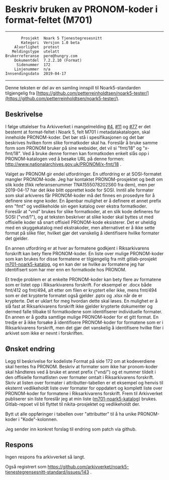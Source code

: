 Beskriv bruken av PRONOM-koder i format-feltet (M701)
=====================================================

 ------------------  ---------------------------------
           Prosjekt  Noark 5 Tjenestegresesnitt
           Kategori  Versjon 1.0 beta
        Alvorlighet  protest
       Meldingstype  utelatt
    Brukerreferanse  pere@hungry.com
        Dokumentdel  7.2.2.10 (Format)
         Sidenummer  172
        Linjenummer  n/a
    Innsendingsdato  2019-04-17
 ------------------  ---------------------------------

Denne teksten er del av en samling innspill til Noark5-standarden
tilgjengelig fra
[https://github.com/petterreinholdtsen/noark5-tester/](https://github.com/petterreinholdtsen/noark5-tester/).

Beskrivelse
-----------

I følge uttalelser fra Arkivverket i mangelmelding
[#4](https://github.com/arkivverket/noark5-tjenestegrensesnitt-standard/issues/4),
[#11](https://github.com/arkivverket/noark5-tjenestegrensesnitt-standard/issues/11)
og
[#77](https://github.com/arkivverket/noark5-tjenestegrensesnitt-standard/issues/77)
er det bestemt at format-feltet i Noark 5, felt M701 i
metadatakatalogen, skal inneholde PRONOM-koder.  Det bør stå i
spesifikasjonen og det bør beskrives hvilken form slike formatkoder
skal ha.  Foreslår å bruke samme form som PRONOM bruker på sine
websider, det vil si "fmt/18" og "x-fmt/18".  Ved å bruke denne formen
kan formatkoden enkelt slås opp i PRONOM-katalogen ved å besøke URL på
denne formen: http://www.nationalarchives.gov.uk/PRONOM/x-fmt/18 .

Valget av PRONOM gir endel utfordringer.  En utfordring er at
SOSI-formatet mangler PRONOM-kode.  Jeg har kontaktet
PRONOM-prosjektet og bedt om slik kode (fikk referansenummer
TNA1555078202S60 fra dem), men per 2019-04-17 har det ikke blitt
opprettet kode for SOSI.  Inntil alle formater som skal arkiveres får
PRONOM-koder må det finnes en prosedyre for å definere sine egne
koder.  En åpenbar mulighet er å definere et annet prefix enn "fmt" og
vedlikeholde sin egen katalog over ekstra formatkoder.  Foreslår at
"vnd" brukes for slike formatkoder, at en slik kode defineres for SOSI
("vnd/1"), og at teksten beskriver at slike koder skal byttes ut med
offisielle koder så snart offisiell PRONOM-kode eksisterer.  Det er
uheldig med en skyggekatalog med ekstrakoder, men alternativet er å
ikke sette format på slike filer, hvilket gjør det vanskelig å
identifisere hvilke formater det gjelder.

En annen utfordring er at hver av formatene godkjent i Riksarkivarens
forskrift kan bety flere PRONOM-koder.  En liste over mulige
PRONOM-koder som kan brukes for disse formatene er tilgjengelig fra
mitt gitlab-prosjekt
[m701-noark5-katalog](https://gitlab.com/petterreinholdtsen/m701-noark5-katalog/blob/master/formatlist.rst),
og en kan der se hvilke av formatene jeg har identifisert som har mer
enn en formatkode hos PRONOM.

Et tredje problem er at enkelte PRONOM-koder kan bety flere av
formatene som er listet opp i Riksarkivarens forskrift.  For eksempel
er .docx både fmt/412 og fmt/494, alt etter om filen er kryptert eller
ikke, mens fmt/494 som er det krypterte formatet også gjelder .pptx og
.xlsx når de er krypterte.  Det er uklart for meg hvordan dette skal
løses.  En mulighet er å slå fast at Riksarkivarens forskrift ikke
gjelder krypterte dokumenter og dermed falle tilbake til formatkodene
som identifiserer individuelle formater.  En annen er å godta samtlige
mulige PRONOM-koder for et gitt format.  En tredje er å ikke forsøke å
identifisere PRONOM-koder for formatene som er i Riksarkivarens
forskrift, men det gjør det vanskelig å identifisere hvilke filer i
arkivet som ikke er nevnt i forskriften.

Ønsket endring
--------------

Legg til beskrivelse for kodeliste Format på side 172 om at
kodeverdiene skal hentes fra PRONOM.  Beskriv at formater som ikke har
pronom-koder skal håndteres ved å bruke et annet prefix ("vnd/") og et
nummer tildelt i den offisielle formatlisten over formater omtalt i
Riksarkivarens forskrift.  Skriv at listen over formater i
attributter-tabellen er et eksempel og henvis til eksternt
vedlikeholdt liste over formater for oppdatert og komplett liste over
PRONOM-koder for formatene i Riksarkivarens forskrift.  Frem til
Arkivverket publiserer sin liste foreslår jeg at min liste
([m701-noark5-katalog](https://gitlab.com/petterreinholdtsen/m701-noark5-katalog/blob/master/formatlist.rst))
brukes.  Gitlab-repoet vil bli flyttet til nikita-prosjektet og
vedlikeholdt der.

Bytt ut alle oppføringer i tabellen over "attributter" til å ha unike
PRONOM-koder i "Kode"-kolonnen.

Jeg sender inn konkret forslag til endring som patch via github.

Respons
-------

Ingen respons fra arkivverket så langt.

Også registrert som
https://github.com/arkivverket/noark5-tjenestegrensesnitt-standard/issues/143 .
